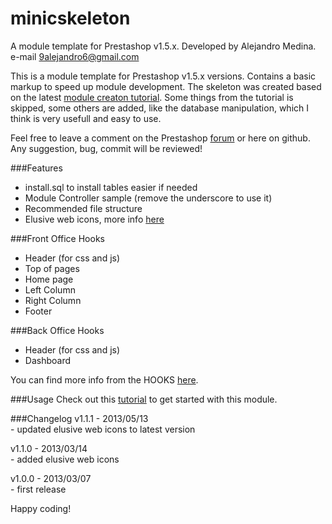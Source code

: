minicskeleton
=============

A module template for Prestashop v1.5.x. Developed by Alejandro Medina. e-mail 9alejandro6@gmail.com

This is a module template for Prestashop v1.5.x versions. Contains a basic markup to speed up module development.
The skeleton was created based on the latest [module creaton tutorial](http://doc.prestashop.com/display/PS15/Creating+a+PrestaShop+module).
Some things from the tutorial is skipped, some others are added, like the database manipulation, which I think is very usefull and easy to use.

Feel free to leave a comment on the Prestashop [forum](http://www.prestashop.com/forums/topic/230453-free-module-minicskeleton-module-template-for-developers/page__p__1132752) or here on github. Any suggestion, bug, commit will be reviewed!

###Features
- install.sql to install tables easier if needed
- Module Controller sample (remove the underscore to use it)
- Recommended file structure
- Elusive web icons, more info [here](http://aristath.github.com/elusive-iconfont/)

###Front Office Hooks
- Header (for css and js)
- Top of pages
- Home page
- Left Column
- Right Column
- Footer

###Back Office Hooks
- Header (for css and js)
- Dashboard

You can find more info from the HOOKS [here](http://doc.prestashop.com/display/PS15/Hooks+in+PrestaShop+1.5).

###Usage
Check out this [tutorial](http://module.minic.ro/how-to-create-a-prestashop-module-tutorial/) to get started with this module.

###Changelog
v1.1.1 - 2013/05/13 <br />
\- updated elusive web icons to latest version

v1.1.0 - 2013/03/14 <br />
\- added elusive web icons

v1.0.0 - 2013/03/07 <br />
\- first release

Happy coding!

